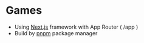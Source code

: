 # Games

* Using [Next.js](https://nextjs.org/docs) framework with App Router ( /app )
* Build by [pnpm](https://pnpm.io/) package manager
